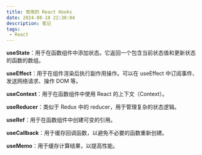 ```yaml
---
title: 常用的 React Hooks
date: 2024-08-18 22:38:04
description: 笔记
tags:
 - React 
---
```


**useState**：用于在函数组件中添加状态。它返回一个包含当前状态值和更新状态的函数的数组。

**useEffect**：用于在组件渲染后执行副作用操作。可以在 useEffect 中订阅事件、发送网络请求、操作 DOM 等。

**useContext**：用于在函数组件中使用 React 的上下文（Context）。

**useReducer**：类似于 Redux 中的 reducer，用于管理复杂的状态逻辑。

**useRef**：用于在函数组件中创建可变的引用。

**useCallback**：用于缓存回调函数，以避免不必要的函数重新创建。

**useMemo**：用于缓存计算结果，以提高性能。